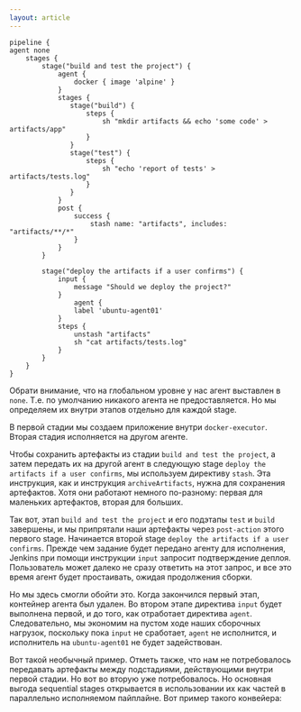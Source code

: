 ```yaml
---
layout: article
---
```



```
pipeline {
agent none
    stages {
        stage("build and test the project") {
            agent {
                docker { image 'alpine' }
            }
            stages {
               stage("build") {
                   steps {
                       sh "mkdir artifacts && echo 'some code' > artifacts/app"
                   }
               }
               stage("test") {
                   steps {
                       sh "echo 'report of tests' > artifacts/tests.log"
                   }
               }
            }
            post {
                success {
                    stash name: "artifacts", includes: "artifacts/**/*"
                }
            }
        }

        stage("deploy the artifacts if a user confirms") {
            input {
                message "Should we deploy the project?"
            }
		        agent {
                label 'ubuntu-agent01'
            }
            steps {
                unstash "artifacts"
                sh "cat artifacts/tests.log"
            }
        }
    }
}
```

Обрати внимание, что на глобальном уровне у нас агент выставлен в `none`. Т.е. по умолчанию никакого агента не предоставляется. Но мы определяем их внутри этапов отдельно для каждой stage.

В первой стадии мы создаем приложение внутри `docker-executor`. Вторая стадия исполняется на другом агенте. 

Чтобы сохранить артефакты из стадии `build and test the project`, а затем передать их на другой агент в следующую stage `deploy the artifacts if a user confirms`, мы используем директиву `stash`. Эта инструкция, как и инструкция `archiveArtifacts`, нужна для сохранения артефактов. Хотя они работают немного по-разному: первая для маленьких артефактов, вторая для больших.

Так вот, этап `build and test the project` и его подэтапы `test` и `build` завершены, и мы припрятали наши артефакты через `post-action` этого первого stage. Начинается второй stage `deploy the artifacts if a user confirms`. Прежде чем задание будет передано агенту для исполнения, Jenkins при помощи инструкции `input` запросит подтверждение деплоя. Пользователь может далеко не сразу ответить на этот запрос, и все это время агент будет простаивать, ожидая продолжения сборки.

Но мы здесь смогли обойти это. Когда закончился первый этап, контейнер агента был удален. Во втором этапе директива `input` будет выполнена первой, и до того, как отработает директива `agent`. Следовательно, мы экономим на пустом ходе наших сборочных нагрузок, поскольку пока `input` не cработает, `agent` не исполнится, и исполнитель на `ubuntu-agent01` не будет задействован.

Вот такой необычный пример. Отметь также, что нам не потребовалось передавать артефакты между подстадиями, действующими внутри первой стадии. Но вот во вторую уже потребовалось. Но основная выгода sequential stages открывается в использовании их как частей в параллельно исполняемом пайплайне. Вот пример такого конвейера:
